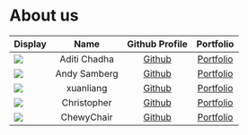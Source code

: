 # About us

Display | Name | Github Profile | Portfolio 
--------|:----:|:--------------:|:---------:
![](https://via.placeholder.com/100.png?text=Photo) | Aditi Chadha | [Github](https://github.com/aditichadha1310) | [Portfolio](docs/team/aditichadha1310.md)
![](https://i.imgur.com/b0PeSXe.png) | Andy Samberg | [Github](https://github.com/adricpjw) | [Portfolio](docs/team/johndoe.md)
![](https://via.placeholder.com/100.png?text=Photo) | xuanliang | [Github](https://github.com/xuanlc113) | [Portfolio](docs/team/johndoe.md)
![](https://via.placeholder.com/100.png?text=Photo) | Christopher | [Github](https://github.com/Poopies99) | [Portfolio](docs/team/johndoe.md)
![](https://via.placeholder.com/100.png?text=Photo) | ChewyChair | [Github](https://github.com/ChewyChair) | [Portfolio](docs/team/ChewyChair.md)
